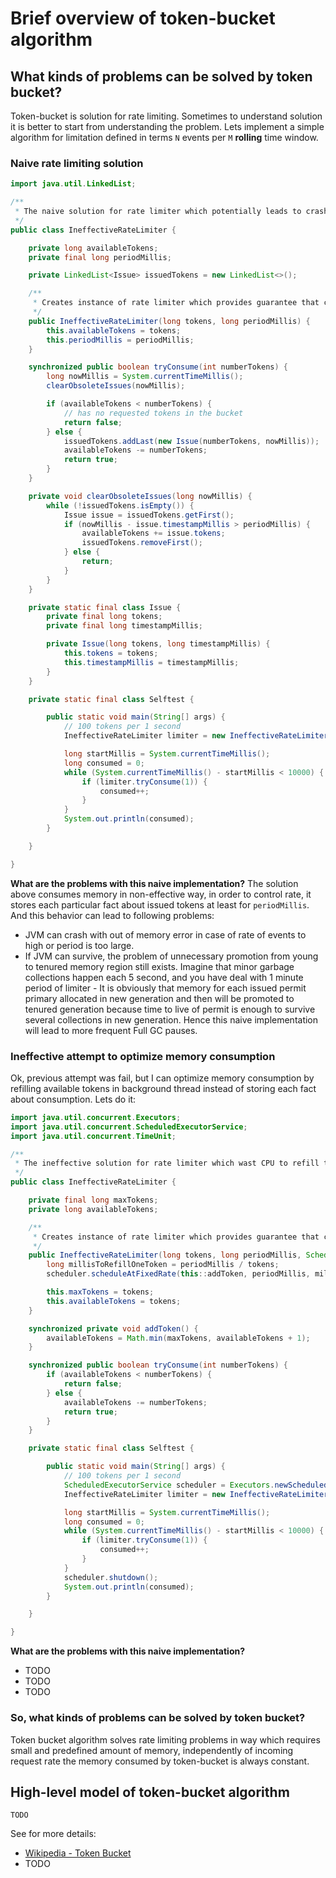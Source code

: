 # Brief overview of token-bucket algorithm
## What kinds of problems can be solved by token bucket?
Token-bucket is solution for rate limiting. Sometimes to understand solution it is better to start from understanding the problem.
Lets implement a simple algorithm for limitation defined in terms ```N``` events per ```M``` **rolling** time window.
### Naive rate limiting solution
```java
import java.util.LinkedList;

/**
 * The naive solution for rate limiter which potentially leads to crash JVM with out of memory error.
 */
public class IneffectiveRateLimiter {

    private long availableTokens;
    private final long periodMillis;

    private LinkedList<Issue> issuedTokens = new LinkedList<>();

    /**
     * Creates instance of rate limiter which provides guarantee that consumption rate will be >= tokens/periodMillis
     */
    public IneffectiveRateLimiter(long tokens, long periodMillis) {
        this.availableTokens = tokens;
        this.periodMillis = periodMillis;
    }

    synchronized public boolean tryConsume(int numberTokens) {
        long nowMillis = System.currentTimeMillis();
        clearObsoleteIssues(nowMillis);

        if (availableTokens < numberTokens) {
            // has no requested tokens in the bucket
            return false;
        } else {
            issuedTokens.addLast(new Issue(numberTokens, nowMillis));
            availableTokens -= numberTokens;
            return true;
        }
    }

    private void clearObsoleteIssues(long nowMillis) {
        while (!issuedTokens.isEmpty()) {
            Issue issue = issuedTokens.getFirst();
            if (nowMillis - issue.timestampMillis > periodMillis) {
                availableTokens += issue.tokens;
                issuedTokens.removeFirst();
            } else {
                return;
            }
        }
    }

    private static final class Issue {
        private final long tokens;
        private final long timestampMillis;

        private Issue(long tokens, long timestampMillis) {
            this.tokens = tokens;
            this.timestampMillis = timestampMillis;
        }
    }

    private static final class Selftest {

        public static void main(String[] args) {
            // 100 tokens per 1 second
            IneffectiveRateLimiter limiter = new IneffectiveRateLimiter(100, 1000);

            long startMillis = System.currentTimeMillis();
            long consumed = 0;
            while (System.currentTimeMillis() - startMillis < 10000) {
                if (limiter.tryConsume(1)) {
                    consumed++;
                }
            }
            System.out.println(consumed);
        }

    }

}
```
**What are the problems with this naive implementation?**
The solution above consumes memory in non-effective way, in order to control rate, it stores each particular fact about issued tokens at least for ```periodMillis```.
And this behavior can lead to following problems:
- JVM can crash with out of memory error in case of rate of events to high or period is too large.
- If JVM can survive, the problem of unnecessary promotion from young to tenured memory region still exists. 
Imagine that minor garbage collections happen each 5 second, and you have deal with 1 minute period of limiter -
It is obviously that memory for each issued permit primary allocated in new generation 
and then will be promoted to tenured generation because time to live of permit is enough to survive several collections in new generation.
Hence this naive implementation will lead to more frequent Full GC pauses.

### Ineffective attempt to optimize memory consumption
Ok, previous attempt was fail, but I can optimize memory consumption by refilling available tokens in background thread instead of storing each fact about consumption.
Lets do it: 
```java
import java.util.concurrent.Executors;
import java.util.concurrent.ScheduledExecutorService;
import java.util.concurrent.TimeUnit;

/**
 * The ineffective solution for rate limiter which wast CPU to refill tokens in background executor
 */
public class IneffectiveRateLimiter {

    private final long maxTokens;
    private long availableTokens;

    /**
     * Creates instance of rate limiter which provides guarantee that consumption rate will be >= tokens/periodMillis
     */
    public IneffectiveRateLimiter(long tokens, long periodMillis, ScheduledExecutorService scheduler) {
        long millisToRefillOneToken = periodMillis / tokens;
        scheduler.scheduleAtFixedRate(this::addToken, periodMillis, millisToRefillOneToken, TimeUnit.MILLISECONDS);

        this.maxTokens = tokens;
        this.availableTokens = tokens;
    }

    synchronized private void addToken() {
        availableTokens = Math.min(maxTokens, availableTokens + 1);
    }

    synchronized public boolean tryConsume(int numberTokens) {
        if (availableTokens < numberTokens) {
            return false;
        } else {
            availableTokens -= numberTokens;
            return true;
        }
    }

    private static final class Selftest {

        public static void main(String[] args) {
            // 100 tokens per 1 second
            ScheduledExecutorService scheduler = Executors.newScheduledThreadPool(1);
            IneffectiveRateLimiter limiter = new IneffectiveRateLimiter(100, 1000, scheduler);

            long startMillis = System.currentTimeMillis();
            long consumed = 0;
            while (System.currentTimeMillis() - startMillis < 10000) {
                if (limiter.tryConsume(1)) {
                    consumed++;
                }
            }
            scheduler.shutdown();
            System.out.println(consumed);
        }

    }

}

```
**What are the problems with this naive implementation?**
- TODO 
- TODO
- TODO
 
### So, what kinds of problems can be solved by token bucket?
Token bucket algorithm solves rate limiting problems in way which requires small and predefined amount of memory, 
independently of incoming request rate the memory consumed by token-bucket is always constant.

## High-level model of token-bucket algorithm
```TODO```

See for more details:

* [Wikipedia - Token Bucket](http://en.wikipedia.org/wiki/Token_bucket)
* TODO